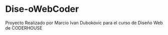 # Dise-oWebCoder
Proyecto Realizado por Marcio Ivan Dubokovic para el curso de Diseño Web de CODERHOUSE
